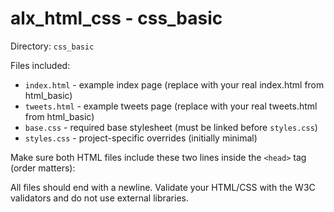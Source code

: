 # alx_html_css - css_basic

Directory: `css_basic`

Files included:

- `index.html` - example index page (replace with your real index.html from html_basic)
- `tweets.html` - example tweets page (replace with your real tweets.html from html_basic)
- `base.css` - required base stylesheet (must be linked before `styles.css`)
- `styles.css` - project-specific overrides (initially minimal)

Make sure both HTML files include these two lines inside the `<head>` tag (order matters):

<link href="base.css" rel="stylesheet">
<link href="styles.css" rel="stylesheet">

All files should end with a newline. Validate your HTML/CSS with the W3C validators and do not use external libraries.
